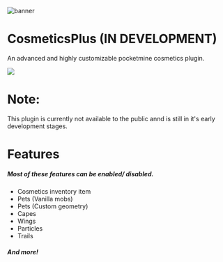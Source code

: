 ![banner](https://user-images.githubusercontent.com/78657082/116062559-dbbe6700-a638-11eb-9ed6-710d087bbb2d.jpg)

# CosmeticsPlus (IN DEVELOPMENT)

An advanced and highly customizable pocketmine cosmetics plugin.

<a href="https://github.com/Cr1mDev/CosmeticsPlus/releases"><img src="https://user-images.githubusercontent.com/78657082/115741287-74589c80-a344-11eb-83bc-98c11b464855.png"></a>

# Note: 
This plugin is currently not available to the public annd is still in it's early development stages.

# Features
##### Most of these features can be enabled/ disabled.

- Cosmetics inventory item
- Pets (Vanilla mobs)
- Pets (Custom geometry)
- Capes
- Wings
- Particles
- Trails
##### And more!
